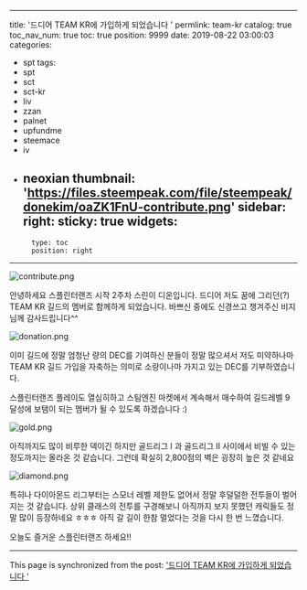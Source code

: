 
---
title: '드디어 TEAM KR에 가입하게 되었습니다 '
permlink: team-kr
catalog: true
toc_nav_num: true
toc: true
position: 9999
date: 2019-08-22 03:00:03
categories:
- spt
tags:
- spt
- sct
- sct-kr
- liv
- zzan
- palnet
- upfundme
- steemace
- iv
- neoxian
thumbnail: 'https://files.steempeak.com/file/steempeak/donekim/oaZK1FnU-contribute.png'
sidebar:
    right:
        sticky: true
widgets:
    -
        type: toc
        position: right
---


![contribute.png](https://files.steempeak.com/file/steempeak/donekim/oaZK1FnU-contribute.png)

안녕하세요 스플린터랜즈 시작 2주차 스린이 디온입니다. 드디어 저도 꿈에 그리던(?) TEAM KR 길드의 멤버로 함께하게 되었습니다. 바쁘신 중에도 신경쓰고 챙겨주신 비지님께 감사드립니다^^


![donation.png](https://files.steempeak.com/file/steempeak/donekim/krjjIDAl-donation.png)

이미 길드에 정말 엄청난 량의 DEC를 기여하신 분들이 정말 많으셔서 저도 미약하나마 TEAM KR 길드 가입을 자축하는 의미로 소량이나마 가지고 있는 DEC를 기부하였습니다. 

스플린터랜즈 플레이도 열심히하고 스팀엔진 마켓에서 계속해서 매수하여 길드레벨 9 달성에 보탬이 되는 멤버가 될 수 있도록 하겠습니다 :)

![gold.png](https://files.steempeak.com/file/steempeak/donekim/P49WTtw4-gold.png)

아직까지도 많이 비루한 덱이긴 하지만 골드리그 I 과  골드리그 II 사이에서 비빌 수 있는 정도까지는 올라온 것 같습니다. 그런데 확실히 2,800점의 벽은 굉장히 높은 것 같네요

![diamond.png](https://files.steempeak.com/file/steempeak/donekim/INldIiiJ-diamond.png)

특히나 다이아몬드 리그부터는 스모너 레벨 제한도 없어서 정말 후덜덜한 전투들이 벌어지는 것 같습니다. 상위 클래스의 전투를 구경해보니 아직까지 보지 못했던 캐릭들도 정말 많이 등장하네요 ㅎㅎㅎ 아직 갈 길이 한참 멀었다는 것을 다시 한 번 느꼈습니다. 

오늘도 즐거운 스플린터랜즈 하세요!!

- - -

This page is synchronized from the post: ['드디어 TEAM KR에 가입하게 되었습니다 '](https://steemit.com/@donekim/team-kr)
